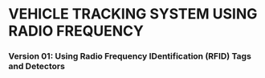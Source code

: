 # VEHICLE TRACKING SYSTEM USING RADIO FREQUENCY

### Version 01: Using Radio Frequency IDentification (RFID) Tags and Detectors
